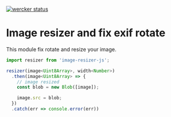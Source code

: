 [![wercker status](https://app.wercker.com/status/808b3e008fb779d94fcf557592655213/s/master 'wercker status')](https://app.wercker.com/project/byKey/808b3e008fb779d94fcf557592655213)

# Image resizer and fix exif rotate

This module fix rotate and resize your image.

```js
import resizer from 'image-resizer-js';

resizer(image<Uint8Array>, width<Number>)
  .then(image<Uint8Array> => {
    // image resized
    const blob = new Blob([image]);

    image.src = blob;
  })
  .catch(err => console.error(err))
```
